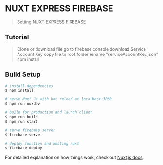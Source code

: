 # NUXT EXPRESS FIREBASE

> Setting NUXT EXPRESS FIREBASE

## Tutorial
> Clone or download file
> go to firebase console
> download Service Account Key
> copy file to root folder
> rename "serviceAccountKey.json"
> npm install
## Build Setup


``` bash
# install dependencies
$ npm install

# serve Nuxt Js with hot reload at localhost:3000
$ npm run nuxdev

# build for production and launch client
$ npm run build
$ npm run start

# serve firebase server
$ firebase serve

# deploy function and hosting nuxt
$ firebase deploy
```

For detailed explanation on how things work, check out [Nuxt.js docs](https://nuxtjs.org).
